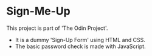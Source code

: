 # Sign-Me-Up

This project is part of 'The Odin Project'.

- It is a dummy 'Sign-Up Form' using HTML and CSS. 
- The basic password check is made with JavaScript.
